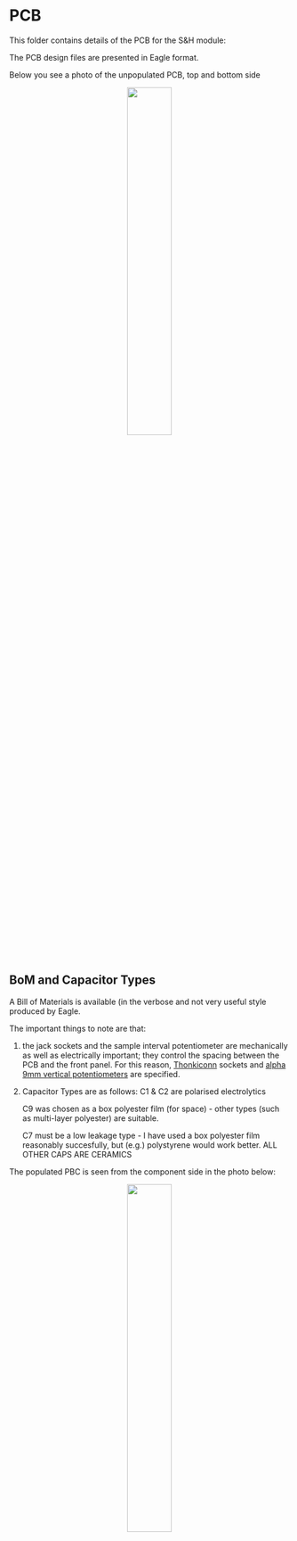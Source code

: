 # PCB

This folder contains details of the PCB for the S&H module:

The PCB design files are presented in Eagle format.

Below you see a photo of the unpopulated PCB, top and bottom side

<p width=100%, align="center">
<img width=40%, src="https://github.com/m0xpd/sample-and-hold/assets/3152962/b4e4df11-3a6b-4e1d-afc8-4619bd7ef4dc">
</p>  

## BoM and Capacitor Types

A Bill of Materials is available (in the verbose and not very useful style produced by Eagle.

The important things to note are that:
1) the jack sockets and the sample interval potentiometer are mechanically as well as electrically important; they 
control the spacing between the PCB and the front panel. For this reason, [Thonkiconn](https://www.thonk.co.uk/shop/thonkiconn/) sockets
and [alpha 9mm vertical potentiometers](https://www.thonk.co.uk/shop/alpha-9mm-pots-vertical-t18/) are specified.
2) Capacitor Types are as follows:
   C1 & C2 are polarised electrolytics

   C9 was chosen as a box polyester film (for space) - other types (such as multi-layer polyester) are suitable.
   
   C7 must be a low leakage type - I have used a box polyester film reasonably succesfully, but (e.g.) polystyrene would work better.
   ALL OTHER CAPS ARE CERAMICS

The populated PBC is seen from the component side in the photo below:

<p width=100%, align="center">
<img width=40%, src="https://github.com/m0xpd/sample-and-hold/assets/3152962/cc1690b0-b6aa-4b63-9ccf-bb6dbba61891">
</p>  
